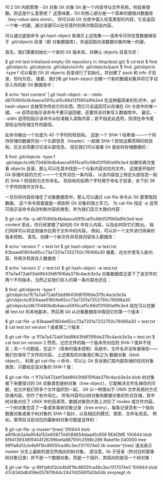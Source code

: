 

10.2 Git 内部原理 - Git 对象
Git 对象
Git 是一个内容寻址文件系统，听起来很酷。但这是什么意思呢？ 这意味着，Git 的核心部分是一个简单的键值对数据库（key-value data store）。 你可以向 Git 仓库中插入任意类型的内容，它会返回一个唯一的键，通过该键可以在任意时刻再次取回该内容。

可以通过底层命令 git hash-object 来演示上述效果——该命令可将任意数据保存于 .git/objects 目录（即 对象数据库），并返回指向该数据对象的唯一的键。

首先，我们需要初始化一个新的 Git 版本库，并确认 objects 目录为空：

$ git init test
Initialized empty Git repository in /tmp/test/.git/
$ cd test
$ find .git/objects
.git/objects
.git/objects/info
.git/objects/pack
$ find .git/objects -type f
可以看到 Git 对 objects 目录进行了初始化，并创建了 pack 和 info 子目录，但均为空。 接着，我们用 git hash-object 创建一个新的数据对象并将它手动存入你的新 Git 数据库中：

$ echo 'test content' | git hash-object -w --stdin
d670460b4b4aece5915caf5c68d12f560a9fe3e4
在这种最简单的形式中，git hash-object 会接受你传给它的东西，而它只会返回可以存储在 Git 仓库中的唯一键。 -w 选项会指示该命令不要只返回键，还要将该对象写入数据库中。 最后，--stdin 选项则指示该命令从标准输入读取内容；若不指定此选项，则须在命令尾部给出待存储文件的路径。

此命令输出一个长度为 40 个字符的校验和。 这是一个 SHA-1 哈希值——一个将待存储的数据外加一个头部信息（header）一起做 SHA-1 校验运算而得的校验和。后文会简要讨论该头部信息。 现在我们可以查看 Git 是如何存储数据的：

$ find .git/objects -type f
.git/objects/d6/70460b4b4aece5915caf5c68d12f560a9fe3e4
如果你再次查看 objects 目录，那么可以在其中找到一个与新内容对应的文件。 这就是开始时 Git 存储内容的方式——一个文件对应一条内容， 以该内容加上特定头部信息一起的 SHA-1 校验和为文件命名。 校验和的前两个字符用于命名子目录，余下的 38 个字符则用作文件名。

一旦你将内容存储在了对象数据库中，那么可以通过 cat-file 命令从 Git 那里取回数据。 这个命令简直就是一把剖析 Git 对象的瑞士军刀。 为 cat-file 指定 -p 选项可指示该命令自动判断内容的类型，并为我们显示大致的内容：

$ git cat-file -p d670460b4b4aece5915caf5c68d12f560a9fe3e4
test content
至此，你已经掌握了如何向 Git 中存入内容，以及如何将它们取出。 我们同样可以将这些操作应用于文件中的内容。 例如，可以对一个文件进行简单的版本控制。 首先，创建一个新文件并将其内容存入数据库：

$ echo 'version 1' > test.txt
$ git hash-object -w test.txt
83baae61804e65cc73a7201a7252750c76066a30
接着，向文件里写入新内容，并再次将其存入数据库：

$ echo 'version 2' > test.txt
$ git hash-object -w test.txt
1f7a7a472abf3dd9643fd615f6da379c4acb3e3a
对象数据库记录下了该文件的两个不同版本，当然之前我们存入的第一条内容也还在：

$ find .git/objects -type f
.git/objects/1f/7a7a472abf3dd9643fd615f6da379c4acb3e3a
.git/objects/83/baae61804e65cc73a7201a7252750c76066a30
.git/objects/d6/70460b4b4aece5915caf5c68d12f560a9fe3e4
现在可以在删掉 test.txt 的本地副本，然后用 Git 从对象数据库中取回它的第一个版本：

$ git cat-file -p 83baae61804e65cc73a7201a7252750c76066a30 > test.txt
$ cat test.txt
version 1
或者第二个版本：

$ git cat-file -p 1f7a7a472abf3dd9643fd615f6da379c4acb3e3a > test.txt
$ cat test.txt
version 2
然而，记住文件的每一个版本所对应的 SHA-1 值并不现实；另一个问题是，在这个（简单的版本控制）系统中，文件名并没有被保存——我们仅保存了文件的内容。 上述类型的对象我们称之为 数据对象（blob object）。 利用 git cat-file -t 命令，可以让 Git 告诉我们其内部存储的任何对象类型，只要给定该对象的 SHA-1 值：

$ git cat-file -t 1f7a7a472abf3dd9643fd615f6da379c4acb3e3a
blob
树对象
接下来要探讨的 Git 对象类型是树对象（tree object），它能解决文件名保存的问题，也允许我们将多个文件组织到一起。 Git 以一种类似于 UNIX 文件系统的方式存储内容，但作了些许简化。 所有内容均以树对象和数据对象的形式存储，其中树对象对应了 UNIX 中的目录项，数据对象则大致上对应了 inodes 或文件内容。 一个树对象包含了一条或多条树对象记录（tree entry），每条记录含有一个指向数据对象或者子树对象的 SHA-1 指针，以及相应的模式、类型、文件名信息。 例如，某项目当前对应的最新树对象可能是这样的：

$ git cat-file -p master^{tree}
100644 blob a906cb2a4a904a152e80877d4088654daad0c859      README
100644 blob 8f94139338f9404f26296befa88755fc2598c289      Rakefile
040000 tree 99f1a6d12cb4b6f19c8655fca46c3ecf317074e0      lib
master^{tree} 语法表示 master 分支上最新的提交所指向的树对象。 请注意，lib 子目录（所对应的那条树对象记录）并不是一个数据对象，而是一个指针，其指向的是另一个树对象：

$ git cat-file -p 99f1a6d12cb4b6f19c8655fca46c3ecf317074e0
100644 blob 47c6340d6459e05787f644c2447d2595f5d3a54b      simplegit.rb